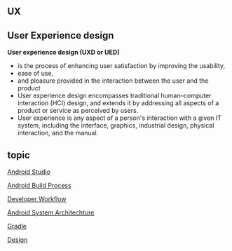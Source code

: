 UX
--
User Experience design
--
**User experience design (UXD or UED)**
- is the process of enhancing user satisfaction by improving the usability,
- ease of use, 
- and pleasure provided in the interaction between the user and the product
- User experience design encompasses traditional human–computer interaction (HCI) design, and extends it by addressing all aspects of a product or service as perceived by users.
-  User experience is any aspect of a person's interaction with a given IT system, including the interface, graphics, industrial design, physical interaction, and the manual.

topic
--
[Android Studio](AndroidStudio.md)

[Android Build Process](buildprocess.md)

[Developer Workflow](DeveloperWorkflow.md)

[Android System Architechture](androidSystemArchitechture.md)

[Gradle](Gradle.md)

[Design](design.md)

